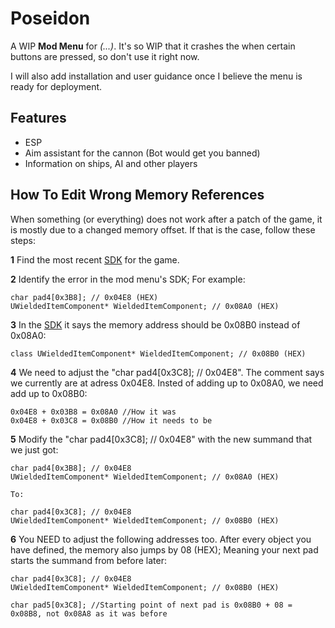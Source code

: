 # Poseidon

A WIP **Mod Menu** for *(...)*. It's so WIP that it crashes the when certain buttons are pressed, so don't use it right now. 

I will also add installation and user guidance once I believe the menu is ready for deployment.

## Features

* ESP
* Aim assistant for the cannon (Bot would get you banned)
* Information on ships, AI and other players

## How To Edit Wrong Memory References

When something (or everything) does not work after a patch of the game, it is mostly due to a changed memory offset. If that is the case, follow these steps:

**1** Find the most recent [SDK](https://github.com/pubgsdk) for the game.

**2** Identify the error in the mod menu's SDK; For example:
```
char pad4[0x3B8]; // 0x04E8 (HEX)
UWieldedItemComponent* WieldedItemComponent; // 0x08A0 (HEX)
```

**3** In the [SDK](https://github.com/pubgsdk) it says the memory address should be 0x08B0 instead of 0x08A0:
```
class UWieldedItemComponent* WieldedItemComponent; // 0x08B0 (HEX)
```

**4** We need to adjust the "char pad4[0x3C8]; // 0x04E8". The comment says we currently are at adress 0x04E8. Insted of adding up to 0x08A0, we need add up to 0x08B0:
```
0x04E8 + 0x03B8 = 0x08A0 //How it was
0x04E8 + 0x03C8 = 0x08B0 //How it needs to be
```

**5** Modify the "char pad4[0x3C8]; // 0x04E8" with the new summand that we just got:
```
char pad4[0x3B8]; // 0x04E8
UWieldedItemComponent* WieldedItemComponent; // 0x08A0 (HEX)

To:

char pad4[0x3C8]; // 0x04E8
UWieldedItemComponent* WieldedItemComponent; // 0x08B0 (HEX)
```

**6** You NEED to adjust the following addresses too. After every object you have defined, the memory also jumps by 08 (HEX); Meaning your next pad starts the summand from before later:
```
char pad4[0x3C8]; // 0x04E8
UWieldedItemComponent* WieldedItemComponent; // 0x08B0 (HEX)

char pad5[0x3C8]; //Starting point of next pad is 0x08B0 + 08 = 0x08B8, not 0x08A8 as it was before
```